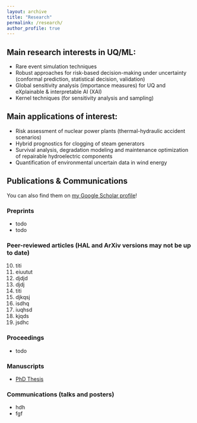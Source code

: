 ```yaml
---
layout: archive
title: "Research"
permalink: /research/
author_profile: true
---
```


## Main research interests in UQ/ML:
* Rare event simulation techniques
* Robust approaches for risk-based decision-making under uncertainty (conformal prediction, statistical decision, validation)
* Global sensitivity analysis (importance measures) for UQ and eXplainable & interpretable AI (XAI)
* Kernel techniques (for sensitivity analysis and sampling)

## Main applications of interest:
* Risk assessment of nuclear power plants (thermal-hydraulic accident scenarios)
* Hybrid prognostics for clogging of steam generators
* Survival analysis, degradation modeling and maintenance optimization of repairable hydroelectric components
* Quantification of environmental uncertain data in wind energy

## Publications & Communications

You can also find them on [my Google Scholar profile](https://scholar.google.com/citations?user=xBfXuv0AAAAJ&hl=en)!

### Preprints

* todo
* todo

### Peer-reviewed articles (HAL and ArXiv versions may not be up to date)

10. titi
9. eiuutut
8. djdjd
7. djdj
6. titi
5. djkqsj
4. isdhq
3. iuqhsd
2. kjqds
1. jsdhc

### Proceedings
* todo

### Manuscripts
* [PhD Thesis](https://theses.hal.science/tel-02087860v1)

### Communications (talks and posters)

* hdh
* fgf
